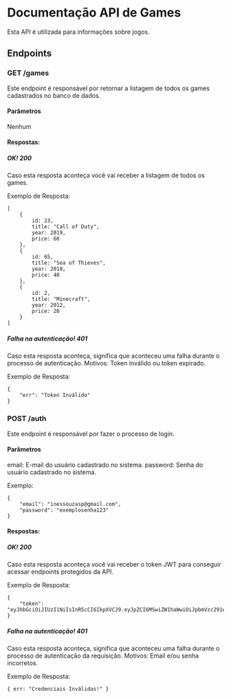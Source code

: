 # Documentação API de Games
Esta API é utilizada para informações sobre jogos.

## Endpoints
### GET /games
Este endpoint é responsável por retornar a listagem de todos os games cadastrados no banco de dados.

#### Parâmetros
Nenhum

#### Respostas:
##### OK! 200
Caso esta resposta aconteça você vai receber a listagem de todos os games.

Exemplo de Resposta:
```
[
    {
        id: 23,
        title: "Call of Duty",
        year: 2019,
        price: 60
    },
    {
        id: 65,
        title: "Sea of Thieves",
        year: 2018,
        price: 40
    },
    {
        id: 2,
        title: "Minecraft",
        year: 2012,
        price: 20
    }
]
```

##### Falha na autenticação! 401
Caso esta resposta aconteça, significa que aconteceu uma falha durante o processo de autenticação. Motivos: Token inválido ou token expirado.

Exemplo de Resposta:
```
{
    "err": "Token Inválido"
}
```

### POST /auth
Este endpoint é responsável por fazer o processo de login.

#### Parâmetros
email: E-mail do usuário cadastrado no sistema.
password: Senha do usuário cadastrado no sistema.

Exemplo:
```
{
    "email": "inessouzasp@gmail.com",
    "password": "exemplosenha123"
}
```

#### Respostas:
##### OK! 200
Caso esta resposta aconteça você vai receber o token JWT para conseguir acessar endpoints protegidos da API.

Exemplo de Resposta:
```
{
    "token": "eyJhbGciOiJIUzI1NiIsInR5cCI6IkpXVCJ9.eyJpZCI6MSwiZW1haWwiOiJpbmVzc291emFzcEBnbWFpbC5jb20iLCJpYXQiOjE2NTI0NDIxNDAsImV4cCI6MTY1MjYxNDk0MH0.Sgymz_YMLOkvaPeHMOaLgR8RzwYi6Fw7ILEQR1Szx2o"
}
```

##### Falha na autenticação! 401
Caso esta resposta aconteça, significa que aconteceu uma falha durante o processo de autenticação da requisição. Motivos: Email e/ou senha incorretos.

Exemplo de Resposta:
```
{ err: "Credenciais Inválidas!" }
```
